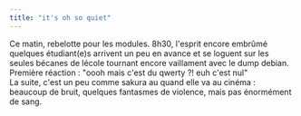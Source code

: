 ```yaml
---
title: "it's oh so quiet"
---
```


Ce matin, rebelotte pour les modules. 8h30, l'esprit encore embrûmé quelques
étudiant(e)s arrivent un peu en avance et se loguent sur les seules bécanes de
lécole tournant encore vaillament avec le dump debian.  
Première réaction : "oooh mais c'est du qwerty ?! euh c'est nul"  
La suite, c'est un peu comme sakura au quand elle va au cinéma : beaucoup de
bruit, quelques fantasmes de violence, mais pas énormément de sang.

